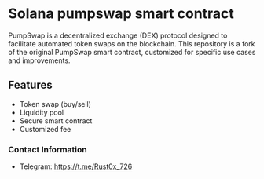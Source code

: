 # Solana pumpswap smart contract
PumpSwap is a decentralized exchange (DEX) protocol designed to facilitate automated token swaps on the blockchain. This repository is a fork of the original PumpSwap smart contract, customized for specific use cases and improvements.


## Features
- Token swap (buy/sell)
- Liquidity pool
- Secure smart contract
- Customized fee


### Contact Information
- Telegram: https://t.me/Rust0x_726

